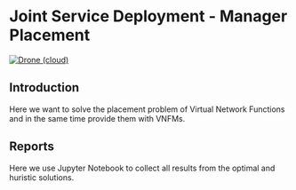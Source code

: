 # Joint Service Deployment - Manager Placement
[![Drone (cloud)](https://img.shields.io/drone/build/reinnet/jsd-mp.svg?style=flat-square)](https://cloud.drone.io/reinnet/jsd-mp)

## Introduction
Here we want to solve the placement problem of Virtual Network Functions and in the same time
provide them with VNFMs.

## Reports
Here we use Jupyter Notebook to collect all results from the optimal and huristic solutions.
